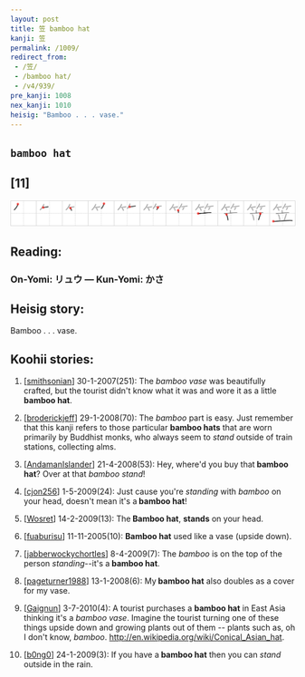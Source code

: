 ```yaml
---
layout: post
title: 笠 bamboo hat
kanji: 笠
permalink: /1009/
redirect_from:
 - /笠/
 - /bamboo hat/
 - /v4/939/
pre_kanji: 1008
nex_kanji: 1010
heisig: "Bamboo . . . vase."
---
```


## `bamboo hat`

## [11]

<div class="stroke"><img src="../images/E7ACA0.png" /></div>

## Reading:

### On-Yomi: リュウ &mdash; Kun-Yomi: かさ

## Heisig story:

Bamboo . . . vase.

## Koohii stories:

1) [<a href="http://kanji.koohii.com/profile/smithsonian">smithsonian</a>] 30-1-2007(251): The <em>bamboo</em> <em>vase</em> was beautifully crafted, but the tourist didn&#039;t know what it was and wore it as a little<strong> bamboo hat</strong>.

2) [<a href="http://kanji.koohii.com/profile/broderickjeff">broderickjeff</a>] 29-1-2008(70): The <em>bamboo</em> part is easy. Just remember that this kanji refers to those particular <strong>bamboo hats</strong> that are worn primarily by Buddhist monks, who always seem to <em>stand</em> outside of train stations, collecting alms.

3) [<a href="http://kanji.koohii.com/profile/AndamanIslander">AndamanIslander</a>] 21-4-2008(53): Hey, where&#039;d you buy that<strong> bamboo hat</strong>? Over at that <em>bamboo stand</em>!

4) [<a href="http://kanji.koohii.com/profile/cjon256">cjon256</a>] 1-5-2009(24): Just cause you&#039;re <em>standing</em> with <em>bamboo</em> on your head, doesn&#039;t mean it&#039;s a<strong> bamboo hat</strong>!

5) [<a href="http://kanji.koohii.com/profile/Wosret">Wosret</a>] 14-2-2009(13): The<strong> Bamboo hat</strong>, <strong>stands</strong> on your head.

6) [<a href="http://kanji.koohii.com/profile/fuaburisu">fuaburisu</a>] 11-11-2005(10): <strong>Bamboo hat</strong> used like a vase (upside down).

7) [<a href="http://kanji.koohii.com/profile/jabberwockychortles">jabberwockychortles</a>] 8-4-2009(7): The <em>bamboo</em> is on the top of the person <em>standing</em>--it&#039;s a<strong> bamboo hat</strong>.

8) [<a href="http://kanji.koohii.com/profile/pageturner1988">pageturner1988</a>] 13-1-2008(6): My<strong> bamboo hat</strong> also doubles as a cover for my vase.

9) [<a href="http://kanji.koohii.com/profile/Gaignun">Gaignun</a>] 3-7-2010(4): A tourist purchases a <strong>bamboo hat</strong> in East Asia thinking it&#039;s a <em>bamboo</em> <em>vase</em>. Imagine the tourist turning one of these things upside down and growing plants out of them -- plants such as, oh I don&#039;t know, <em>bamboo</em>. <a href="http://en.wikipedia.org/wiki/Conical_Asian_hat">http://en.wikipedia.org/wiki/Conical_Asian_hat</a>.

10) [<a href="http://kanji.koohii.com/profile/b0ng0">b0ng0</a>] 24-1-2009(3): If you have a<strong> bamboo hat</strong> then you can <em>stand</em> outside in the rain.

